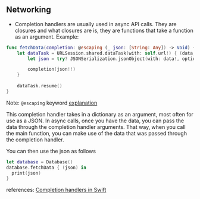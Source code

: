 ## Networking

- Completion handlers are usually used in async API calls. They are closures and what closures are is, they are functions that take a function as an argument.
Example:
``` swift
func fetchData(completion: @escaping (_ json: [String: Any]) -> Void) {
	let dataTask = URLSession.shared.dataTask(with: self.url!) { (data, response, error) in
		let json = try? JSONSerialization.jsonObject(with: data!, options: .allowFragments) as? [String: Any]

		completion(json!!)
	}
		
	dataTask.resume()
}
```
Note: `@escaping` keyword [explanation](https://stackoverflow.com/a/38990967)

This completion handler takes in a dictionary as an argument, most often for use as a JSON. In async calls, once you have the data, you can pass the data through the completion handler arguments. That way, when you call the main function, you can make use of the data that was passed through the completion handler.

You can then use the json as follows
``` swift
let database = Database()
database.fetchData { (json) in
  print(json)
}
```
references: [Completion handlers in Swift](https://thatthinginswift.com/completion-handlers/)
